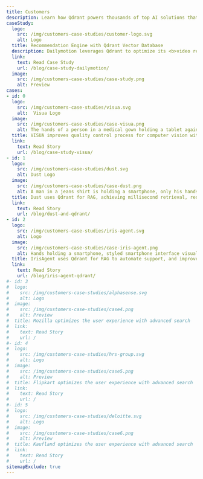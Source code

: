 ```yaml
---
title: Customers
description: Learn how Qdrant powers thousands of top AI solutions that require vector search with unparalleled efficiency, performance and massive-scale data processing.
caseStudy:
  logo:
    src: /img/customers-case-studies/customer-logo.svg
    alt: Logo
  title: Recommendation Engine with Qdrant Vector Database
  description: Dailymotion leverages Qdrant to optimize its <b>video recommendation engine</b>, managing over 420 million videos and processing 13 million recommendations daily. With this, Dailymotion was able to <b>reduced content processing times from hours to minutes</b> and <b>increased user interactions and click-through rates by more than 3x.</b>
  link:
    text: Read Case Study
    url: /blog/case-study-dailymotion/
  image:
    src: /img/customers-case-studies/case-study.png
    alt: Preview
cases:
- id: 0
  logo:
    src: /img/customers-case-studies/visua.svg
    alt:  Visua Logo
  image:
    src: /img/customers-case-studies/case-visua.png
    alt: The hands of a person in a medical gown holding a tablet against the background of a pharmacy shop
  title: VISUA improves quality control process for computer vision with anomaly detection by 10x.
  link:
    text: Read Story
    url: /blog/case-study-visua/
- id: 1
  logo:
    src: /img/customers-case-studies/dust.svg
    alt: Dust Logo
  image:
    src: /img/customers-case-studies/case-dust.png
    alt: A man in a jeans shirt is holding a smartphone, only his hands are visible. In the foreground, there is an image of a robot surrounded by chat and sound waves.
  title: Dust uses Qdrant for RAG, achieving millisecond retrieval, reducing costs by 50%, and boosting scalability.
  link:
    text: Read Story
    url: /blog/dust-and-qdrant/
- id: 2
  logo:
    src: /img/customers-case-studies/iris-agent.svg
    alt: Logo
  image:
    src: /img/customers-case-studies/case-iris-agent.png
    alt: Hands holding a smartphone, styled smartphone interface visualisation in the foreground. First-person view
  title: IrisAgent uses Qdrant for RAG to automate support, and improve resolution times, transforming customer service.
  link:
    text: Read Story
    url: /blog/iris-agent-qdrant/
#- id: 3
#  logo:
#    src: /img/customers-case-studies/alphasense.svg
#    alt: Logo
#  image:
#    src: /img/customers-case-studies/case4.png
#    alt: Preview
#  title: Mozilla optimizes the user experience with advanced search
#  link:
#    text: Read Story
#    url: /
#- id: 4
#  logo:
#    src: /img/customers-case-studies/hrs-group.svg
#    alt: Logo
#  image:
#    src: /img/customers-case-studies/case5.png
#    alt: Preview
#  title: Flipkart optimizes the user experience with advanced search
#  link:
#    text: Read Story
#    url: /
#- id: 5
#  logo:
#    src: /img/customers-case-studies/deloitte.svg
#    alt: Logo
#  image:
#    src: /img/customers-case-studies/case6.png
#    alt: Preview
#  title: Kaufland optimizes the user experience with advanced search
#  link:
#    text: Read Story
#    url: /
sitemapExclude: true
---
```

